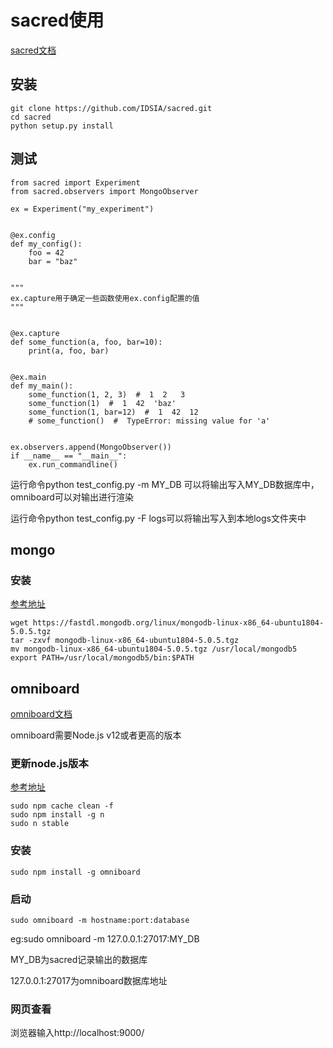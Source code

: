 # sacred使用

[sacred文档](https://sacred.readthedocs.io/en/stable/)

## 安装

```
git clone https://github.com/IDSIA/sacred.git
cd sacred
python setup.py install
```

## 测试

```
from sacred import Experiment
from sacred.observers import MongoObserver

ex = Experiment("my_experiment")


@ex.config
def my_config():
    foo = 42
    bar = "baz"


"""
ex.capture用于确定一些函数使用ex.config配置的值
"""


@ex.capture
def some_function(a, foo, bar=10):
    print(a, foo, bar)


@ex.main
def my_main():
    some_function(1, 2, 3)  #  1  2   3
    some_function(1)  #  1  42  'baz'
    some_function(1, bar=12)  #  1  42  12
    # some_function()  #  TypeError: missing value for 'a'


ex.observers.append(MongoObserver())
if __name__ == "__main__":
    ex.run_commandline()
```

运行命令python test_config.py -m MY_DB 可以将输出写入MY_DB数据库中，omniboard可以对输出进行渲染

运行命令python test_config.py -F logs可以将输出写入到本地logs文件夹中

## mongo

### 安装

[参考地址](https://www.runoob.com/mongodb/mongodb-linux-install.html)

```
wget https://fastdl.mongodb.org/linux/mongodb-linux-x86_64-ubuntu1804-5.0.5.tgz
tar -zxvf mongodb-linux-x86_64-ubuntu1804-5.0.5.tgz
mv mongodb-linux-x86_64-ubuntu1804-5.0.5.tgz /usr/local/mongodb5
export PATH=/usr/local/mongodb5/bin:$PATH
```

## omniboard

[omniboard文档](https://vivekratnavel.github.io/omniboard/#/quick-start)

omniboard需要Node.js v12或者更高的版本

### 更新node.js版本

[参考地址](https://www.jianshu.com/p/2797b0322946)

```
sudo npm cache clean -f 
sudo npm install -g n
sudo n stable 
```

### 安装

```
sudo npm install -g omniboard
```

### 启动

```
sudo omniboard -m hostname:port:database
```

eg:sudo omniboard -m 127.0.0.1:27017:MY_DB

MY_DB为sacred记录输出的数据库

127.0.0.1:27017为omniboard数据库地址

### 网页查看

浏览器输入http://localhost:9000/

